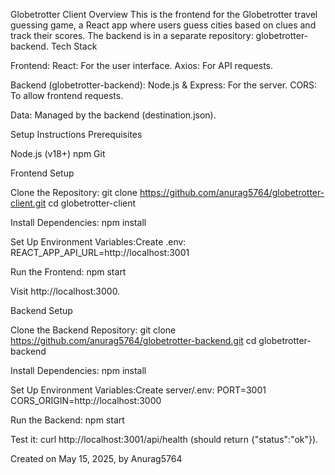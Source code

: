 Globetrotter Client
Overview
This is the frontend for the Globetrotter travel guessing game, a React app where users guess cities based on clues and track their scores.
The backend is in a separate repository: globetrotter-backend.
Tech Stack

Frontend:
React: For the user interface.
Axios: For API requests.


Backend (globetrotter-backend):
Node.js & Express: For the server.
CORS: To allow frontend requests.


Data: Managed by the backend (destination.json).

Setup Instructions
Prerequisites

Node.js (v18+)
npm
Git

Frontend Setup

Clone the Repository:
git clone https://github.com/anurag5764/globetrotter-client.git
cd globetrotter-client


Install Dependencies:
npm install


Set Up Environment Variables:Create .env:
REACT_APP_API_URL=http://localhost:3001


Run the Frontend:
npm start

Visit http://localhost:3000.


Backend Setup

Clone the Backend Repository:
git clone https://github.com/anurag5764/globetrotter-backend.git
cd globetrotter-backend


Install Dependencies:
npm install


Set Up Environment Variables:Create server/.env:
PORT=3001
CORS_ORIGIN=http://localhost:3000


Run the Backend:
npm start

Test it: curl http://localhost:3001/api/health (should return {"status":"ok"}).



Created on May 15, 2025, by Anurag5764
